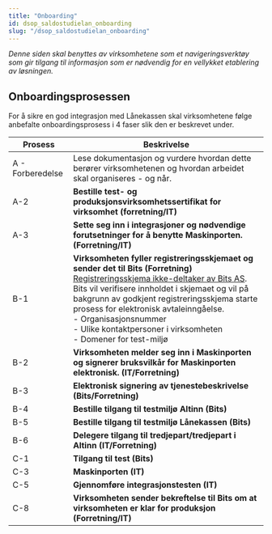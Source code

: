```yaml
---
title: "Onboarding"
id: dsop_saldostudielan_onboarding
slug: "/dsop_saldostudielan_onboarding"
---
```


*Denne siden skal benyttes av virksomhetene som et navigeringsverktøy som gir tilgang til informasjon som er nødvendig for en vellykket etablering av løsningen.*

## Onboardingsprosessen
For å sikre en god integrasjon med Lånekassen skal virksomhetene følge anbefalte onboardingsprosess i 4 faser slik den er beskrevet under.

| Prosess                             | Beskrivelse                                                                                                                                                                     |
|-------------------------------------|---------------------------------------------------------------------------------------------------------------------------------------------------------------------------------|
| A - Forberedelse                    | Lese dokumentasjon og vurdere hvordan dette berører virksomhetenen og hvordan arbeidet skal organiseres - og når. 
| A-2 | **Bestille test- og produksjonsvirksomhetssertifikat for virksomhet (forretning/IT)** | Virksomheten må ha gyldig test- og produksjons-virksomhetssertifikater fra enten [Buypass](https:/www.buypass.no/produkter/virksomhetssertifikat-esegl#oversikt-VID) eller [Commfides](https:/www.commfides.com/commfides-virksomhetssertifikat/) <br  /> Det er også mulig å gjenbruke eksisterende test- og produksjonsvirksomhetssertifikat.
| A-3 | **Sette seg inn i integrasjoner og nødvendige forutsetninger for å benytte Maskinporten. (Forretning/IT)** | Maskinporten brukes til å autorisere tilgang til Lånekassens API. Se: 
| B-1 | **Virksomheten fyller registreringsskjemaet og sender det til Bits (Forretning)** <br  /> [Registreringsskjema ikke-deltaker av Bits AS](/assets/Registreringsskjema_saldo_studielan_ikkedeltaker.docx).<br  /> Bits vil verifisere innholdet i skjemaet og vil på bakgrunn av godkjent registreringsskjema starte prosess for elektronisk avtaleinngåelse. <br  />- Organisasjonsnummer <br  />- Ulike kontaktpersoner i virksomheten <br  />- Domener for test-miljø 
| B-2 | **Virksomheten melder seg inn i Maskinporten og signerer bruksvilkår for Maskinporten elektronisk. (IT/Forretning)** 
| B-3 | **Elektronisk signering av tjenestebeskrivelse (Bits/Forretning)** | Tjenestebeskrivelsen inneholder bruksvilkårene for tjenestene og underbilag. 
| B-4 | **Bestille tilgang til testmiljø Altinn (Bits)** | Bits bestiller API-nøklene på vegne av virksomheten, og Altinn sender nøklene direkte til foretaket. API-nøklene er nødvendig for å kunne benytte samtykkeløsningen.<br  />Dersom virksomheten benytter tredjepart, og tredjepart skal benytte sitt eget virksomhetssertifikat, må egne API-nøkler for tredjepart bestilles. 
| B-5 | **Bestille tilgang til testmiljø Lånekassen (Bits)** | Bits bestiller tilgang til testmiljø hos Lånekassen for virksomheten. Basert på bestillingen gir Lånekassen tilgang til API'et, samt tilgang til Maskinporten og samtykkeløsningen for saldo på studielån.<br  /> Dersom virksomheten benytter tredjepart får både tredjepart og virksomhetene, som de implementerer på vegne av, tilgang til Lånekassens scope i Maskinporten. Det er kun tredjepart som må legge opp integrasjonen i sin samarbeidsportal.
| B-6 | **Delegere tilgang til tredjepart/tredjepart i Altinn (IT/Forretning)** | Denne prosessen gjelder kun for virksomhet som benytter tredjeparter, hvor tredjepart skal sende forespørsel på vegne av virksomheten.<br  />«Tilgang til å administrere samtykkeforespørsler og samtykketokens», slik at leverandør kan sende forespørsler på vegne av datakonsument mot samtykkeløsningen.
| C-1 | **Tilgang til test (Bits)** | Bits får bekreftelse fra Lånekassen om tilgang er gitt og informerer dermed virksomheten at de er i test. 
| C-3 | **Maskinporten (IT)** | Løsningen skal implementeres slik at det ikke forespørres token fra Maskinporten hver gang kunde logger inn i nettbank, mobilbank og/eller økonomiapp. 
| C-5 | **Gjennomføre integrasjonstesten (IT)** | [Integrasjonstest](/assets/Saldostudielan_integration_test.xlsx) er et sett med testcaser som virksomheten må utføre før de kan gå i produksjon. Fullført integrasjonstest sendes til [DSOP Support](https:/support.dsop.no/) i prosess C-8. 
| C-8 | **Virksomheten sender bekreftelse til Bits om at virksomheten er klar for produksjon (Forretning/IT)** | Virksomheten skal bekrefte følgende: <br  />- Domener for produksjonsmiljø 